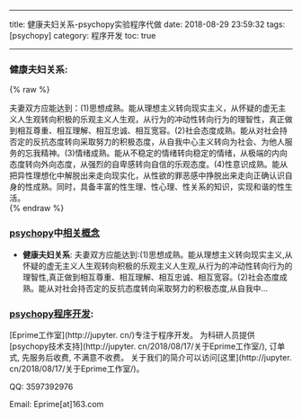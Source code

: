 
---
title: 健康夫妇关系-psychopy实验程序代做
date: 2018-08-29 23:59:32
tags: [psychopy]
category: 程序开发
toc: true

---



<span></span>
<!-- more -->



### 健康夫妇关系:

{% raw %}
<div class="p1">夫妻双方应能达到：(1)思想成熟。能从理想主义转向现实主义，从怀疑的虚无主义人生观转向积极的乐观主义人生观，从行为的冲动性转向行为的理智性，真正做到相互尊重、相互理解、相互忠诚、相互宽容。(2)社会态度成熟。能从对社会持否定的反抗态度转向采取努力的积极态度，从自我中心主义转向为社会、为他人服务的忘我精神。(3)情绪成熟。能从不稳定的情绪转向稳定的情绪，从极端的内向态度转向外向态度，从强烈的自卑感转向自信的乐观态度。(4)性意识成熟。能从把异性理想化中解脱出来走向现实化，从性欲的罪恶感中挣脱出来走向正确认识自身的性成熟。同时，具备丰富的性生理、性心理、性关系的知识，实现和谐的性生活。</div>
{% endraw %}



### [psychopy](/tags/psychopy/)中[相关概念](/categories/程序开发)

- **健康夫妇关系**: 夫妻双方应能达到:(1)思想成熟。能从理想主义转向现实主义,从怀疑的虚无主义人生观转向积极的乐观主义人生观,从行为的冲动性转向行为的理智性,真正做到相互尊重、相互理解、相互忠诚、相互宽容。(2)社会态度成熟。能从对社会持否定的反抗态度转向采取努力的积极态度,从自我中...




### [psychopy](/tags/psychopy/)[程序开发](/categories/程序开发/):
[Eprime工作室](http://jupyter. cn/)专注于程序开发。
为科研人员提供[psychopy技术支持](http://jupyter. cn/2018/08/17/关于Eprime工作室/), 订单式, 先服务后收费, 不满意不收费。
关于我们的简介可以访问[这里](http://jupyter. cn/2018/08/17/关于Eprime工作室/)。

QQ: 3597392976

Email: Eprime[at]163.com



